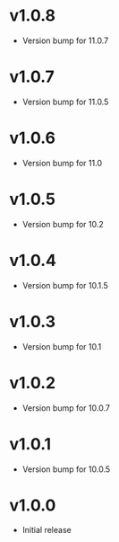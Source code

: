 # v1.0.8
* Version bump for 11.0.7

# v1.0.7
* Version bump for 11.0.5

# v1.0.6
* Version bump for 11.0

# v1.0.5
* Version bump for 10.2

# v1.0.4
* Version bump for 10.1.5

# v1.0.3
* Version bump for 10.1

# v1.0.2
* Version bump for 10.0.7

# v1.0.1
* Version bump for 10.0.5

# v1.0.0
* Initial release

